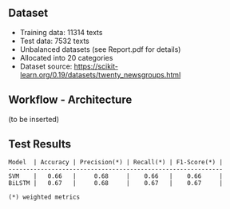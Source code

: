 ## Dataset
- Training data: 11314 texts
- Test data: 7532 texts
- Unbalanced datasets (see Report.pdf for details)
- Allocated into 20 categories
- Dataset source: https://scikit-learn.org/0.19/datasets/twenty_newsgroups.html

## Workflow - Architecture

(to be inserted)

## Test Results

    Model  | Accuracy | Precision(*) | Recall(*) | F1-Score(*) |
    ------------------------------------------------------------
    SVM    |   0.66   |     0.68     |    0.66   |    0.66     |
    BiLSTM |   0.67   |     0.68     |    0.67   |    0.67     |

    (*) weighted metrics
